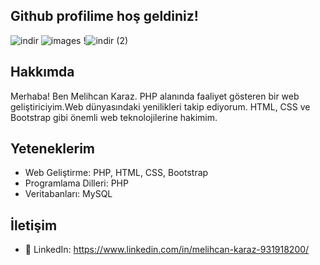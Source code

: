 ## Github profilime hoş geldiniz!
![indir](https://github.com/melihcankrz/melihcankrz/assets/148056955/d29f9c2a-5d76-408a-8ba8-844db105130b) ![images](https://github.com/melihcankrz/melihcankrz/assets/148056955/6ec8adbd-58e0-4abb-a808-3e6de524ce11) !![indir (2)](https://github.com/melihcankrz/melihcankrz/assets/148056955/92916060-d014-492a-8d80-e1131a096e3b)





## Hakkımda
Merhaba! Ben Melihcan Karaz. PHP alanında faaliyet gösteren bir web geliştiriciyim.Web dünyasındaki yenilikleri takip ediyorum. HTML, CSS ve Bootstrap gibi önemli web teknolojilerine hakimim.

## Yeteneklerim
- Web Geliştirme: PHP, HTML, CSS, Bootstrap
- Programlama Dilleri: PHP
- Veritabanları: MySQL
  
## İletişim
- 💼 LinkedIn: https://www.linkedin.com/in/melihcan-karaz-931918200/

